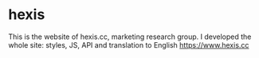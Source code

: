 # hexis
This is the website of hexis.cc, marketing research group.
I developed the whole site: styles, JS, API and translation to English
https://www.hexis.cc
